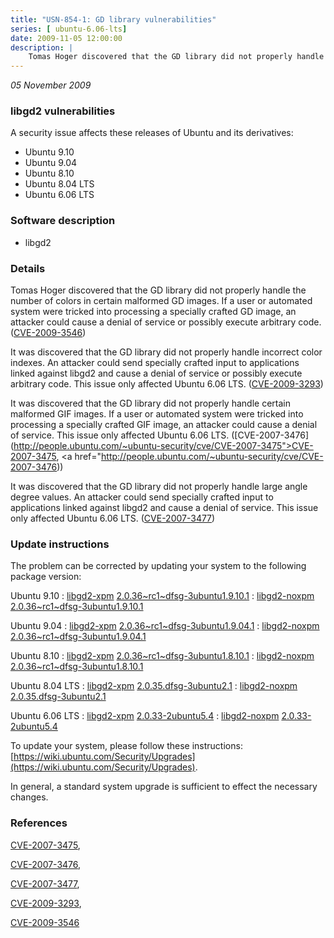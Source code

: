 ```yaml
---
title: "USN-854-1: GD library vulnerabilities"
series: [ ubuntu-6.06-lts]
date: 2009-11-05 12:00:00
description: |
    Tomas Hoger discovered that the GD library did not properly handle the number of colors in certain malformed GD images. If a user or automated system were tricked into processing a specially crafted GD image, an attacker could cause a denial of service or possibly execute arbitrary code. ([CVE-2009-3546](http://people.ubuntu.com/~ubuntu-security/cve/CVE-2009-3546))
--- 
```

 
 

*05 November 2009*

### libgd2 vulnerabilities

A security issue affects these releases of Ubuntu and its derivatives:

* Ubuntu 9.10
* Ubuntu 9.04
* Ubuntu 8.10
* Ubuntu 8.04 LTS
* Ubuntu 6.06 LTS

### Software description

* libgd2 

### Details

Tomas Hoger discovered that the GD library did not properly handle the number of colors in certain malformed GD images. If a user or automated system were tricked into processing a specially crafted GD image, an attacker could cause a denial of service or possibly execute arbitrary code. ([CVE-2009-3546](http://people.ubuntu.com/~ubuntu-security/cve/CVE-2009-3546))

It was discovered that the GD library did not properly handle incorrect color indexes. An attacker could send specially crafted input to applications linked against libgd2 and cause a denial of service or possibly execute arbitrary code. This issue only affected Ubuntu 6.06 LTS. ([CVE-2009-3293](http://people.ubuntu.com/~ubuntu-security/cve/CVE-2009-3293))

It was discovered that the GD library did not properly handle certain malformed GIF images. If a user or automated system were tricked into processing a specially crafted GIF image, an attacker could cause a denial of service. This issue only affected Ubuntu 6.06 LTS. ([CVE-2007-3476](http://people.ubuntu.com/~ubuntu-security/cve/CVE-2007-3475">CVE-2007-3475</a>, <a href="http://people.ubuntu.com/~ubuntu-security/cve/CVE-2007-3476))

It was discovered that the GD library did not properly handle large angle degree values. An attacker could send specially crafted input to applications linked against libgd2 and cause a denial of service. This issue only affected Ubuntu 6.06 LTS. ([CVE-2007-3477](http://people.ubuntu.com/~ubuntu-security/cve/CVE-2007-3477)) 

### Update instructions

The problem can be corrected by updating your system to the following package version:

Ubuntu 9.10
 : [libgd2-xpm](https://launchpad.net/ubuntu/+source/libgd2) <span> [2.0.36~rc1~dfsg-3ubuntu1.9.10.1](https://launchpad.net/ubuntu/+source/libgd2/2.0.36~rc1~dfsg-3ubuntu1.9.10.1) </span> 
 : [libgd2-noxpm](https://launchpad.net/ubuntu/+source/libgd2) <span> [2.0.36~rc1~dfsg-3ubuntu1.9.10.1](https://launchpad.net/ubuntu/+source/libgd2/2.0.36~rc1~dfsg-3ubuntu1.9.10.1) </span> 

Ubuntu 9.04
 : [libgd2-xpm](https://launchpad.net/ubuntu/+source/libgd2) <span> [2.0.36~rc1~dfsg-3ubuntu1.9.04.1](https://launchpad.net/ubuntu/+source/libgd2/2.0.36~rc1~dfsg-3ubuntu1.9.04.1) </span> 
 : [libgd2-noxpm](https://launchpad.net/ubuntu/+source/libgd2) <span> [2.0.36~rc1~dfsg-3ubuntu1.9.04.1](https://launchpad.net/ubuntu/+source/libgd2/2.0.36~rc1~dfsg-3ubuntu1.9.04.1) </span> 

Ubuntu 8.10
 : [libgd2-xpm](https://launchpad.net/ubuntu/+source/libgd2) <span> [2.0.36~rc1~dfsg-3ubuntu1.8.10.1](https://launchpad.net/ubuntu/+source/libgd2/2.0.36~rc1~dfsg-3ubuntu1.8.10.1) </span> 
 : [libgd2-noxpm](https://launchpad.net/ubuntu/+source/libgd2) <span> [2.0.36~rc1~dfsg-3ubuntu1.8.10.1](https://launchpad.net/ubuntu/+source/libgd2/2.0.36~rc1~dfsg-3ubuntu1.8.10.1) </span> 

Ubuntu 8.04 LTS
 : [libgd2-xpm](https://launchpad.net/ubuntu/+source/libgd2) <span> [2.0.35.dfsg-3ubuntu2.1](https://launchpad.net/ubuntu/+source/libgd2/2.0.35.dfsg-3ubuntu2.1) </span> 
 : [libgd2-noxpm](https://launchpad.net/ubuntu/+source/libgd2) <span> [2.0.35.dfsg-3ubuntu2.1](https://launchpad.net/ubuntu/+source/libgd2/2.0.35.dfsg-3ubuntu2.1) </span> 

Ubuntu 6.06 LTS
 : [libgd2-xpm](https://launchpad.net/ubuntu/+source/libgd2) <span> [2.0.33-2ubuntu5.4](https://launchpad.net/ubuntu/+source/libgd2/2.0.33-2ubuntu5.4) </span> 
 : [libgd2-noxpm](https://launchpad.net/ubuntu/+source/libgd2) <span> [2.0.33-2ubuntu5.4](https://launchpad.net/ubuntu/+source/libgd2/2.0.33-2ubuntu5.4) </span> 

To update your system, please follow these instructions: [https://wiki.ubuntu.com/Security/Upgrades](https://wiki.ubuntu.com/Security/Upgrades).

In general, a standard system upgrade is sufficient to effect the necessary changes. 

### References

 
 [CVE-2007-3475](http://people.ubuntu.com/~ubuntu-security/cve/CVE-2007-3475), 

 [CVE-2007-3476](http://people.ubuntu.com/~ubuntu-security/cve/CVE-2007-3476), 

 [CVE-2007-3477](http://people.ubuntu.com/~ubuntu-security/cve/CVE-2007-3477), 

 [CVE-2009-3293](http://people.ubuntu.com/~ubuntu-security/cve/CVE-2009-3293), 

 [CVE-2009-3546](http://people.ubuntu.com/~ubuntu-security/cve/CVE-2009-3546)
 

